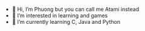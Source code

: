 - 👋 Hi, I’m Phuong but you can call me Atami instead
- 👀 I’m interested in learning and games
- 🌱 I’m currently learning C, Java and Python

<!---
phhng/phhng is a ✨ special ✨ repository because its `README.md` (this file) appears on your GitHub profile.
You can click the Preview link to take a look at your changes.
--->
